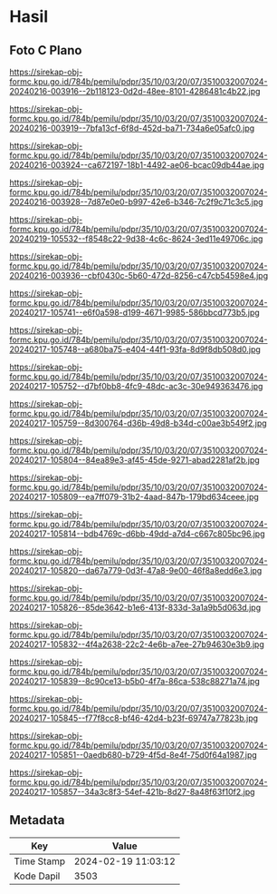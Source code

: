 # Hasil

## Foto C Plano

https://sirekap-obj-formc.kpu.go.id/784b/pemilu/pdpr/35/10/03/20/07/3510032007024-20240216-003916--2b118123-0d2d-48ee-8101-4286481c4b22.jpg

https://sirekap-obj-formc.kpu.go.id/784b/pemilu/pdpr/35/10/03/20/07/3510032007024-20240216-003919--7bfa13cf-6f8d-452d-ba71-734a6e05afc0.jpg

https://sirekap-obj-formc.kpu.go.id/784b/pemilu/pdpr/35/10/03/20/07/3510032007024-20240216-003924--ca672197-18b1-4492-ae06-bcac09db44ae.jpg

https://sirekap-obj-formc.kpu.go.id/784b/pemilu/pdpr/35/10/03/20/07/3510032007024-20240216-003928--7d87e0e0-b997-42e6-b346-7c2f9c71c3c5.jpg

https://sirekap-obj-formc.kpu.go.id/784b/pemilu/pdpr/35/10/03/20/07/3510032007024-20240219-105532--f8548c22-9d38-4c6c-8624-3ed11e49706c.jpg

https://sirekap-obj-formc.kpu.go.id/784b/pemilu/pdpr/35/10/03/20/07/3510032007024-20240216-003936--cbf0430c-5b60-472d-8256-c47cb54598e4.jpg

https://sirekap-obj-formc.kpu.go.id/784b/pemilu/pdpr/35/10/03/20/07/3510032007024-20240217-105741--e6f0a598-d199-4671-9985-586bbcd773b5.jpg

https://sirekap-obj-formc.kpu.go.id/784b/pemilu/pdpr/35/10/03/20/07/3510032007024-20240217-105748--a680ba75-e404-44f1-93fa-8d9f8db508d0.jpg

https://sirekap-obj-formc.kpu.go.id/784b/pemilu/pdpr/35/10/03/20/07/3510032007024-20240217-105752--d7bf0bb8-4fc9-48dc-ac3c-30e949363476.jpg

https://sirekap-obj-formc.kpu.go.id/784b/pemilu/pdpr/35/10/03/20/07/3510032007024-20240217-105759--8d300764-d36b-49d8-b34d-c00ae3b549f2.jpg

https://sirekap-obj-formc.kpu.go.id/784b/pemilu/pdpr/35/10/03/20/07/3510032007024-20240217-105804--84ea89e3-af45-45de-9271-abad2281af2b.jpg

https://sirekap-obj-formc.kpu.go.id/784b/pemilu/pdpr/35/10/03/20/07/3510032007024-20240217-105809--ea7ff079-31b2-4aad-847b-179bd634ceee.jpg

https://sirekap-obj-formc.kpu.go.id/784b/pemilu/pdpr/35/10/03/20/07/3510032007024-20240217-105814--bdb4769c-d6bb-49dd-a7d4-c667c805bc96.jpg

https://sirekap-obj-formc.kpu.go.id/784b/pemilu/pdpr/35/10/03/20/07/3510032007024-20240217-105820--da67a779-0d3f-47a8-9e00-46f8a8edd6e3.jpg

https://sirekap-obj-formc.kpu.go.id/784b/pemilu/pdpr/35/10/03/20/07/3510032007024-20240217-105826--85de3642-b1e6-413f-833d-3a1a9b5d063d.jpg

https://sirekap-obj-formc.kpu.go.id/784b/pemilu/pdpr/35/10/03/20/07/3510032007024-20240217-105832--4f4a2638-22c2-4e6b-a7ee-27b94630e3b9.jpg

https://sirekap-obj-formc.kpu.go.id/784b/pemilu/pdpr/35/10/03/20/07/3510032007024-20240217-105839--8c90ce13-b5b0-4f7a-86ca-538c88271a74.jpg

https://sirekap-obj-formc.kpu.go.id/784b/pemilu/pdpr/35/10/03/20/07/3510032007024-20240217-105845--f77f8cc8-bf46-42d4-b23f-69747a77823b.jpg

https://sirekap-obj-formc.kpu.go.id/784b/pemilu/pdpr/35/10/03/20/07/3510032007024-20240217-105851--0aedb680-b729-4f5d-8e4f-75d0f64a1987.jpg

https://sirekap-obj-formc.kpu.go.id/784b/pemilu/pdpr/35/10/03/20/07/3510032007024-20240217-105857--34a3c8f3-54ef-421b-8d27-8a48f63f10f2.jpg


## Metadata

| Key        | Value               |
| ---------- | ------------------- |
| Time Stamp | 2024-02-19 11:03:12 |
| Kode Dapil | 3503                |



